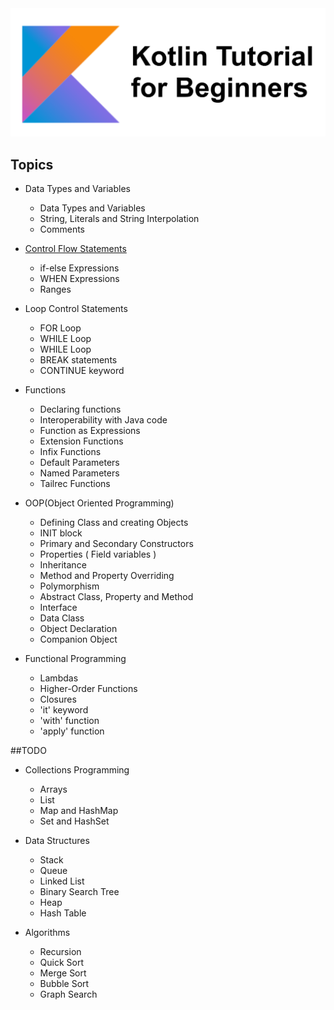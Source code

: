 
<img src="image.png" width="700">

## Topics

* Data Types and Variables
    * Data Types and Variables
    * String, Literals and String Interpolation
    * Comments
    
* [Control Flow Statements](https://github.com/okanaydin/KotlinTutorial/tree/master/src/ControlFlowStatements) 
    * if-else Expressions
    * WHEN Expressions
    * Ranges
    
* Loop Control Statements
    * FOR Loop
    * WHILE Loop
    * WHILE Loop
    * BREAK statements
    * CONTINUE keyword
    
* Functions
    * Declaring functions
    * Interoperability with Java code
    * Function as Expressions
    * Extension Functions
    * Infix Functions
    * Default Parameters
    * Named Parameters
    * Tailrec Functions
    
* OOP(Object Oriented Programming)
    * Defining Class and creating Objects
    * INIT block
    * Primary and Secondary Constructors
    * Properties ( Field variables )
    * Inheritance
    * Method and Property Overriding
    * Polymorphism
    * Abstract Class, Property and Method
    * Interface
    * Data Class
    * Object Declaration
    * Companion Object
    
* Functional Programming
    * Lambdas
    * Higher-Order Functions
    * Closures
    * 'it' keyword
    * 'with' function
    * 'apply' function
    
##TODO
* Collections Programming
    * Arrays
    * List
    * Map and HashMap
    * Set and HashSet
    
* Data Structures
    * Stack
    * Queue
    * Linked List
    * Binary Search Tree
    * Heap
    * Hash Table
    
* Algorithms
    * Recursion
    * Quick Sort
    * Merge Sort
    * Bubble Sort
    * Graph Search
